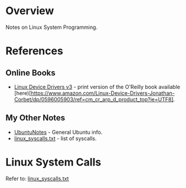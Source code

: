 # Overview

Notes on Linux System Programming.

# References

## Online Books

* [Linux Device Drivers v3](https://lwn.net/Kernel/LDD3/) - print version of the O'Reilly book available [here)[https://www.amazon.com/Linux-Device-Drivers-Jonathan-Corbet/dp/0596005903/ref=cm_cr_arp_d_product_top?ie=UTF8].

## My Other Notes

* [UbuntuNotes](https://github.com/GitLeeRepo/UbuntuNotes/blob/master/UbuntuNotes.md#overview) - General Ubuntu info.
* [linux_syscalls.txt](https://github.com/GitLeeRepo/LinuxSysProgNotes/blob/master/linux_syscalls.txt) - list of syscalls.

# Linux System Calls

Refer to: [linux_syscalls.txt](https://github.com/GitLeeRepo/LinuxSysProgNotes/blob/master/linux_syscalls.txt)
